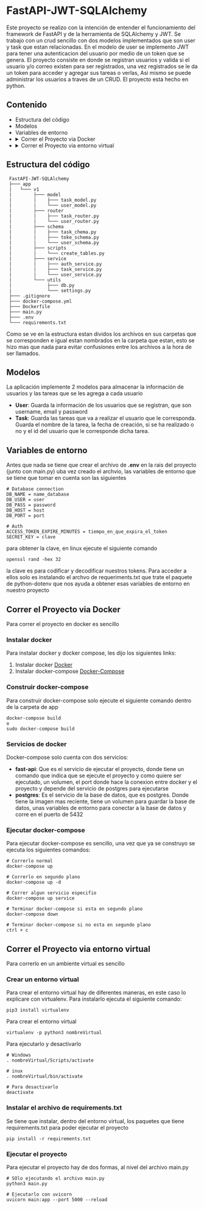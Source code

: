 # FastAPI-JWT-SQLAlchemy
Este proyecto se realizo con la intención de entender el funcionamiento del framework de FastAPI y de la herramienta de SQLAlchemy y JWT. 
Se trabajo con un crud sencillo con dos modelos implementados que son user y task que estan relacionadas. En el modelo de user se implemento 
JWT para tener una autenticacion del usuario por medio de un token que se genera. El proyecto consiste en donde se registran usuarios y valida si el usuario y/o correo existen para ser registrados, una vez registrados se le da un token para acceder y agregar sus tareas o verlas, Asi mismo se puede administrar los usuarios a traves de un CRUD. El proyecto esta hecho en python.
## Contenido
- Estructura del código
- Modelos
- Variables de entorno
- <details><summary>Correr el Proyecto via Docker</summary>
    <ul>
      <li> Instalar docker</li>
      <li> Construir docker-compose</li>
      <li> Servicios de docker</li>
      <li> Ejecutar docker-compose</li>
    </ul>
  </details>
- <details><summary>Correr el Proyecto via entorno virtual</summary>
    <ul>
      <li> Crear un entorno virtual</li>
      <li> Instalar el archivo de requirements.txt</li>
      <li> Ejecutar el proyecto</li>
    </ul>
  </details>
  
## Estructura del código
```
 FastAPI-JWT-SQLAlchemy
 ├─── app
 |   └─── v1
 |        ├─── model
 |        |    ├─── task_model.py
 |        |    └─── user_model.py
 |        ├─── router
 |        |    ├─── task_router.py
 |        |    └─── user_router.py
 |        ├─── schema
 |        |    ├─── task_chema.py
 |        |    ├─── toke_schema.py
 |        |    └─── user_schema.py
 |        ├─── scripts
 |        |    └─── create_tables.py
 |        ├─── service
 |        |    ├─── auth_service.py
 |        |    ├─── task_service.py
 |        |    └─── user_service.py
 |        └─── utils
 |             ├─── db.py
 |             └─── settings.py
 ├─── .gitignore
 ├─── docker-compose.yml
 ├─── Dockerfile
 ├─── main.py
 ├─── .env
 └─── requirements.txt
```
Como se ve en la estructura estan dividos los archivos en sus carpetas que se corresponden e igual estan nombrados en la carpeta que estan, esto se hizo mas que nada para evitar confusiones entre los archivos a la hora de ser llamados.

## Modelos
La aplicación implemente 2 modelos para almacenar la información de usuarios y las tareas que se les agrega a cada usuario
- **User**: Guarda la información de los usuarios que se registran, que son username, email y password
- **Task**: Guarda las tareas que va a realizar el usuario que le corresponda. Guarda el nombre de la tarea, la fecha de creación, si se ha realizado o no y el id del usuario que le corresponde dicha tarea.

## Variables de entorno
Antes que nada se tiene que crear el archivo de **.env** en la rais del proyecto (junto con main.py) uba vez creado el archvio, las variables de entorno que se tiene que tomar en cuenta son las siguientes

```
# Database connection
DB_NAME = name_database
DB_USER = user
DB_PASS = password
DB_HOST = host
DB_PORT = port

# Auth
ACCESS_TOKEN_EXPIRE_MINUTES = tiempo_en_que_expira_el_token
SECRET_KEY = clave
```
para obtener la clave, en linux ejecute el siguiente comando
```
openssl rand -hex 32
```
la clave es para codificar y decodificar nuestros tokens. Para acceder a ellos solo es instalando el archvo de requeriments.txt que trate el paquete de python-dotenv que nos ayuda a obtener esas variables de entorno en nuestro proyecto

## Correr el Proyecto via Docker
Para correr el proyecto en docker es sencillo

### Instalar docker
Para instalar docker y docker compose, les dijo los siguientes links:
1. Instalar docker [Docker](https://www.digitalocean.com/community/tutorials/how-to-install-and-use-docker-on-ubuntu-20-04-es)
2. Instalar docker-compose [Docker-Compose](https://www.digitalocean.com/community/tutorials/how-to-install-and-use-docker-compose-on-ubuntu-20-04-es)

### Construir docker-compose
Para construir docker-compose solo ejecute el siguiente comando dentro de la carpeta de app
```
docker-compose build
o
sudo docker-compose build
```

### Servicios de docker
Docker-compose solo cuenta con dos servicios:
- **fast-api**: Que es el servicio de ejecutar el proyecto, donde tiene un comando que indica que se ejecute el proyecto y como quiere ser ejecutado, un volumen, el port donde hace la conexion entre docker y el proyecto y depende del servicio de postgres para ejecutarse
- **postgres**: Es el servicio de la base de datos, que es postgres. Donde tiene la imagen mas reciente, tiene un volumen para guardar la base de datos, unas variables de entorno para conectar a la base de datos y corre en el puerto de 5432

### Ejecutar docker-compose
Para ejecutar docker-compose es sencillo, una vez que ya se construyo se ejecuta los siguientes comandos:
```
# Correrlo normal
docker-compose up

# Correrlo en segundo plano
docker-compose up -d

# Correr algun servicio especifio
docker-compose up service

# Terminar docker-compose si esta en segundo plano
docker-compose down

# Terminar docker-compose si no esta en segundo plano
ctrl + c
```


## Correr el Proyecto via entorno virtual
Para correrlo en un ambiente virtual es sencillo

### Crear un entorno virtual
Para crear el entorno virtual hay de diferentes maneras, en este caso lo explicare con virtualenv. Para instalarlo ejecuta el siguiente comando:
```
pip3 install virtualenv
```
Para crear el entorno virtual
```
virtualenv -p python3 nombreVirtual
```
Para ejecutarlo y desactivarlo
```
# Windows
. nombreVirtual/Scripts/activate

# inux
. nombreVirtual/bin/activate

# Para desactivarlo
deactivate
```
### Instalar el archivo de requirements.txt
Se tiene que instalar, dentro del entorno virtual, los paquetes que tiene requirements.txt para poder ejecutar el proyecto
```
pip install -r requirements.txt
```
### Ejecutar el proyecto
Para ejecutar el proyecto hay de dos formas, al nivel del archivo main.py
```
# SOlo ejecutando el archivo main.py
python3 main.py

# Ejecutarlo con uvicorn
uvicorn main:app --port 5000 --reload
```
